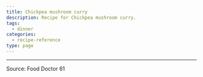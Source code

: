 ```yaml
---
title: Chickpea mushroom curry
description: Recipe for Chickpea mushroom curry.
tags:
  - dinner
categories:
  - recipe-reference
type: page
---
```


---

Source: Food Doctor 61